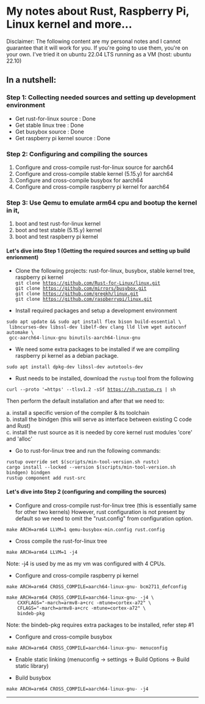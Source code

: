 # My notes about Rust, Raspberry Pi, Linux kernel and more...

Disclaimer: The following content are my personal notes and I cannot guarantee that
it will work for you. If you're going to use them, you're on your own.
I've tried it on ubuntu 22.04 LTS running as a VM (host: ubuntu 22.10)


## In a nutshell:


### Step 1: Collecting needed sources and setting up development environment

* Get rust-for-linux source      : Done
* Get stable linux tree          : Done
* Get busybox source             : Done
* Get raspberry pi kernel source : Done

### Step 2: Configuring and compiling the sources 

1. Configure and cross-compile rust-for-linux source for aarch64
2. Configure and cross-compile stable kernel (5.15.y) for aarch64
3. Configure and cross-compile busybox for aarch64
4. Configure and cross-compile raspberry pi kernel for aarch64

### Step 3: Use Qemu to emulate arm64 cpu and bootup the kernel in it,

1. boot and test rust-for-linux kernel
2. boot and test stable (5.15.y) kernel
3. boot and test raspberry pi kernel 


#### Let's dive into Step 1 (Getting the required sources and setting up build enrionment)


* Clone the following projects: rust-for-linux, busybox, stable kernel tree, raspberry pi kernel<br>
<code>git clone https://github.com/Rust-for-Linux/linux.git</code><br>
<code>git clone https://github.com/mirrors/busybox.git</code><br>
<code>git clone https://github.com/gregkh/linux.git</code><br>
<code>git clone https://github.com/raspberrypi/linux.git</code><br>

* Install required packages and setup a development environment
```
sudo apt update && sudo apt install flex bison build-essential \
 libncurses-dev libssl-dev libelf-dev clang lld llvm wget autoconf automake \
 gcc-aarch64-linux-gnu binutils-aarch64-linux-gnu
 ```

* We need some extra packages to be installed if we are compiling raspberry pi kernel as a debian package.

```
sudo apt install dpkg-dev libssl-dev autotools-dev
```

* Rust needs to be installed, download the <code>rustup</code> tool from the following<br>

<code>curl --proto '=https' --tlsv1.2 -sSf https://sh.rustup.rs | sh</code><br>

Then perform the default installation and after that we need to:

a. install a specific version of the compiler & its toolchain<br>
b. install the bindgen (this will serve as interface between existing C code and Rust)<br>
c. install the rust source as it is needed by core kernel rust modules 'core' and 'alloc'<br>

* Go to rust-for-linux tree and run the following commands:

```
rustup override set $(scripts/min-tool-version.sh rustc)
cargo install --locked --version $(scripts/min-tool-version.sh bindgen) bindgen
rustup component add rust-src
```

#### Let's dive into Step 2 (configuring and compiling the sources)

* Configure and cross-compile rust-for-linux tree (this is essentially same for other two kernels)
    However, rust configuration is not present by default so we need to omit the "rust.config" from configuration option.

 ```
 make ARCH=arm64 LLVM=1 qemu-busybox-min.config rust.config
 ```
* Cross compile the rust-for-linux tree
```
make ARCH=arm64 LLVM=1 -j4

```
Note: -j4 is used by me as my vm was configured with 4 CPUs.

* Configure and cross-compile raspberry pi kernel
```
make ARCH=arm64 CROSS_COMPILE=aarch64-linux-gnu- bcm2711_defconfig

make ARCH=arm64 CROSS_COMPILE=aarch64-linux-gnu- -j4 \
    CXXFLAGS="-march=armv8-a+crc -mtune=cortex-a72" \
    CFLAGS="-march=armv8-a+crc -mtune=cortex-a72" \
    bindeb-pkg
```

Note: the bindeb-pkg requires extra packages to be installed, refer step #1 


* Configure and cross-compile busybox
```
make ARCH=arm64 CROSS_COMPILE=aarch64-linux-gnu- menuconfig
```
* Enable static linking (menuconfig -> settings -> Build Options -> Build static library)

* Build busybox
```
make ARCH=arm64 CROSS_COMPILE=aarch64-linux-gnu- -j4
```


----------------------------------
